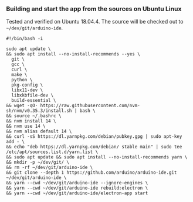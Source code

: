 ### Building and start the app from the sources on Ubuntu Linux

Tested and verified on Ubuntu 18.04.4. The source will be checked out to `~/dev/git/arduino-ide`.

```
#!/bin/bash -i

sudo apt update \
&& sudo apt install --no-install-recommends --yes \
  git \
  gcc \
  curl \
  make \
  python \
  pkg-config \
  libx11-dev \
  libxkbfile-dev \
  build-essential \
&& wget -qO- https://raw.githubusercontent.com/nvm-sh/nvm/v0.35.3/install.sh | bash \
&& source ~/.bashrc \
&& nvm install 14 \
&& nvm use 14 \
&& nvm alias default 14 \
&& curl -sS https://dl.yarnpkg.com/debian/pubkey.gpg | sudo apt-key add - \
&& echo "deb https://dl.yarnpkg.com/debian/ stable main" | sudo tee /etc/apt/sources.list.d/yarn.list \
&& sudo apt update && sudo apt install --no-install-recommends yarn \
&& mkdir -p ~/dev/git/ \
&& rm -rf ~/dev/git/arduino-ide \
&& git clone --depth 1 https://github.com/arduino/arduino-ide.git ~/dev/git/arduino-ide \
&& yarn --cwd ~/dev/git/arduino-ide --ignore-engines \
&& yarn --cwd ~/dev/git/arduino-ide rebuild:electron \
&& yarn --cwd ~/dev/git/arduino-ide/electron-app start
```
